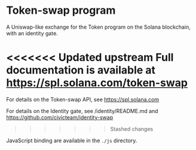 # Token-swap program

A Uniswap-like exchange for the Token program on the Solana blockchain, with an identity gate.

<<<<<<< Updated upstream
Full documentation is available at https://spl.solana.com/token-swap
=======
For details on the Token-swap API, see https://spl.solana.com

For details on the Identity gate, see /identity/README.md and https://github.com/civicteam/identity-swap
>>>>>>> Stashed changes

JavaScript binding are available in the `./js` directory.

